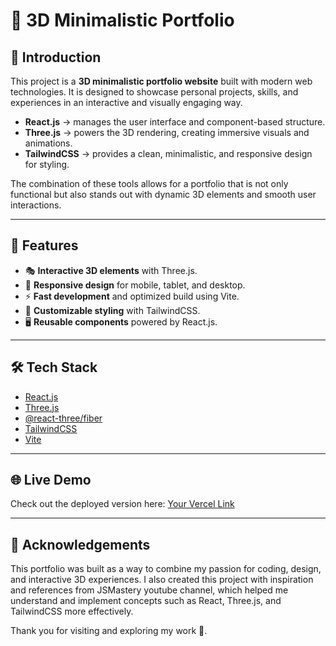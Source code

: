 # 🎨 3D Minimalistic Portfolio

## 🤖 Introduction

This project is a **3D minimalistic portfolio website** built with modern web technologies. It is designed to showcase personal projects, skills, and experiences in an interactive and visually engaging way.

* **React.js** → manages the user interface and component-based structure.
* **Three.js** → powers the 3D rendering, creating immersive visuals and animations.
* **TailwindCSS** → provides a clean, minimalistic, and responsive design for styling.

The combination of these tools allows for a portfolio that is not only functional but also stands out with dynamic 3D elements and smooth user interactions.

---

## 🚀 Features

* 🎭 **Interactive 3D elements** with Three.js.
* 📱 **Responsive design** for mobile, tablet, and desktop.
* ⚡ **Fast development** and optimized build using Vite.
* 🎨 **Customizable styling** with TailwindCSS.
* 🖥️ **Reusable components** powered by React.js.

---

## 🛠️ Tech Stack

* [React.js](https://react.dev/)
* [Three.js](https://threejs.org/)
* [@react-three/fiber](https://docs.pmnd.rs/react-three-fiber/getting-started/introduction)
* [TailwindCSS](https://tailwindcss.com/)
* [Vite](https://vitejs.dev/)

---

## 🌐 Live Demo

Check out the deployed version here: [Your Vercel Link](https://your-vercel-link.vercel.app)

---


## 🙌 Acknowledgements

This portfolio was built as a way to combine my passion for coding, design, and interactive 3D experiences.
I also created this project with inspiration and references from JSMastery youtube channel, which helped me understand and implement concepts such as React, Three.js, and TailwindCSS more effectively.

Thank you for visiting and exploring my work 🚀.


